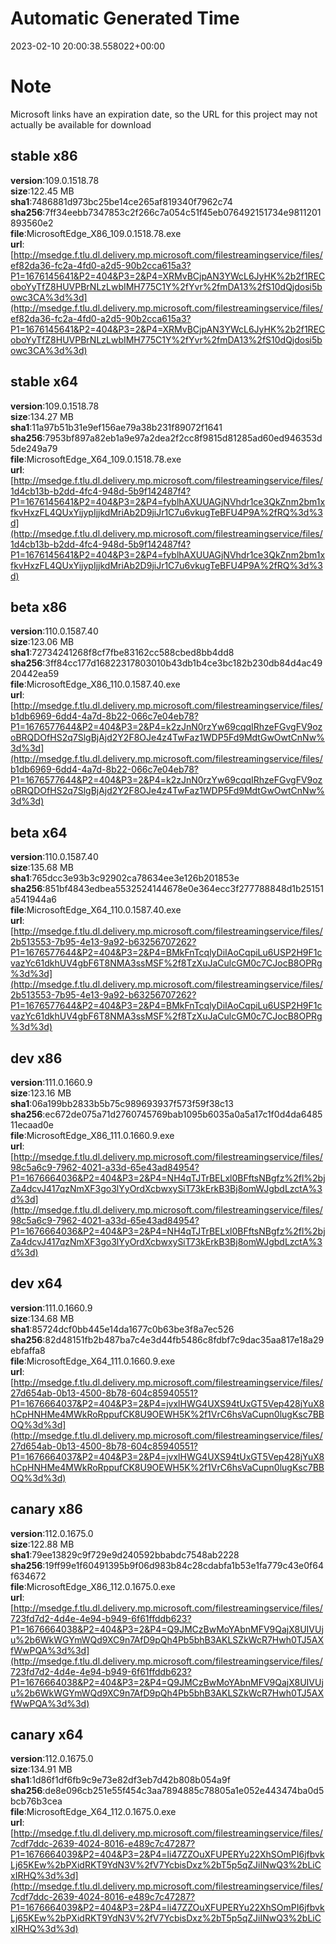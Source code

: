 # Automatic Generated Time
2023-02-10 20:00:38.558022+00:00

# Note
Microsoft links have an expiration date, so the URL for this project may not actually be available for download

## stable x86
**version**:109.0.1518.78  
**size**:122.45 MB  
**sha1**:7486881d973bc25be14ce265af819340f7962c74  
**sha256**:7ff34eebb7347853c2f266c7a054c51f45eb076492151734e9811201893560e2  
**file**:MicrosoftEdge_X86_109.0.1518.78.exe  
**url**:[http://msedge.f.tlu.dl.delivery.mp.microsoft.com/filestreamingservice/files/ef82da36-fc2a-4fd0-a2d5-90b2cca615a3?P1=1676145641&P2=404&P3=2&P4=XRMvBCjpAN3YWcL6JyHK%2b2f1RECoboYyTfZ8HUVPBrNLzLwbIMH775C1Y%2fYvr%2fmDA13%2fS10dQjdosi5bowc3CA%3d%3d](http://msedge.f.tlu.dl.delivery.mp.microsoft.com/filestreamingservice/files/ef82da36-fc2a-4fd0-a2d5-90b2cca615a3?P1=1676145641&P2=404&P3=2&P4=XRMvBCjpAN3YWcL6JyHK%2b2f1RECoboYyTfZ8HUVPBrNLzLwbIMH775C1Y%2fYvr%2fmDA13%2fS10dQjdosi5bowc3CA%3d%3d)  

## stable x64
**version**:109.0.1518.78  
**size**:134.27 MB  
**sha1**:11a97b51b31e9ef156ae79a38b231f89072f1641  
**sha256**:7953bf897a82eb1a9e97a2dea2f2cc8f9815d81285ad60ed946353d5de249a79  
**file**:MicrosoftEdge_X64_109.0.1518.78.exe  
**url**:[http://msedge.f.tlu.dl.delivery.mp.microsoft.com/filestreamingservice/files/1d4cb13b-b2dd-4fc4-948d-5b9f142487f4?P1=1676145641&P2=404&P3=2&P4=fyblhAXUUAGjNVhdr1ce3QkZnm2bm1xfkvHxzFL4QUxYijypIjjkdMriAb2D9jiJr1C7u6vkugTeBFU4P9A%2fRQ%3d%3d](http://msedge.f.tlu.dl.delivery.mp.microsoft.com/filestreamingservice/files/1d4cb13b-b2dd-4fc4-948d-5b9f142487f4?P1=1676145641&P2=404&P3=2&P4=fyblhAXUUAGjNVhdr1ce3QkZnm2bm1xfkvHxzFL4QUxYijypIjjkdMriAb2D9jiJr1C7u6vkugTeBFU4P9A%2fRQ%3d%3d)  

## beta x86
**version**:110.0.1587.40  
**size**:123.06 MB  
**sha1**:72734241268f8cf7fbe83162cc588cbed8bb4dd8  
**sha256**:3ff84cc177d16822317803010b43db1b4ce3bc182b230db84d4ac4920442ea59  
**file**:MicrosoftEdge_X86_110.0.1587.40.exe  
**url**:[http://msedge.f.tlu.dl.delivery.mp.microsoft.com/filestreamingservice/files/b1db6969-6dd4-4a7d-8b22-066c7e04eb78?P1=1676577644&P2=404&P3=2&P4=k2zJnN0rzYw69cqqIRhzeFGvgFV9ozoBRQDOfHS2q7SlgBjAjd2Y2F8OJe4z4TwFaz1WDP5Fd9MdtGwOwtCnNw%3d%3d](http://msedge.f.tlu.dl.delivery.mp.microsoft.com/filestreamingservice/files/b1db6969-6dd4-4a7d-8b22-066c7e04eb78?P1=1676577644&P2=404&P3=2&P4=k2zJnN0rzYw69cqqIRhzeFGvgFV9ozoBRQDOfHS2q7SlgBjAjd2Y2F8OJe4z4TwFaz1WDP5Fd9MdtGwOwtCnNw%3d%3d)  

## beta x64
**version**:110.0.1587.40  
**size**:135.68 MB  
**sha1**:765dcc3e93b3c92902ca78634ee3e126b201853e  
**sha256**:851bf4843edbea5532524144678e0e364ecc3f277788848d1b25151a541944a6  
**file**:MicrosoftEdge_X64_110.0.1587.40.exe  
**url**:[http://msedge.f.tlu.dl.delivery.mp.microsoft.com/filestreamingservice/files/2b513553-7b95-4e13-9a92-b63256707262?P1=1676577644&P2=404&P3=2&P4=BMkFnTcqlyDiIAoCqpiLu6USP2H9F1cvazYc61dkhUV4gbF6T8NMA3ssMSF%2f8TzXuJaCulcGM0c7CJocB8OPRg%3d%3d](http://msedge.f.tlu.dl.delivery.mp.microsoft.com/filestreamingservice/files/2b513553-7b95-4e13-9a92-b63256707262?P1=1676577644&P2=404&P3=2&P4=BMkFnTcqlyDiIAoCqpiLu6USP2H9F1cvazYc61dkhUV4gbF6T8NMA3ssMSF%2f8TzXuJaCulcGM0c7CJocB8OPRg%3d%3d)  

## dev x86
**version**:111.0.1660.9  
**size**:123.16 MB  
**sha1**:06a199bb2833b5b75c989693937f573f59f38c13  
**sha256**:ec672de075a71d2760745769bab1095b6035a0a5a17c1f0d4da648511ecaad0e  
**file**:MicrosoftEdge_X86_111.0.1660.9.exe  
**url**:[http://msedge.f.tlu.dl.delivery.mp.microsoft.com/filestreamingservice/files/98c5a6c9-7962-4021-a33d-65e43ad84954?P1=1676664036&P2=404&P3=2&P4=NH4qTJTrBELxl0BFftsNBgfz%2fl%2bjZa4dcvJ417qzNmXF3go3lYyOrdXcbwxySiT73kErkB3Bj8omWJgbdLzctA%3d%3d](http://msedge.f.tlu.dl.delivery.mp.microsoft.com/filestreamingservice/files/98c5a6c9-7962-4021-a33d-65e43ad84954?P1=1676664036&P2=404&P3=2&P4=NH4qTJTrBELxl0BFftsNBgfz%2fl%2bjZa4dcvJ417qzNmXF3go3lYyOrdXcbwxySiT73kErkB3Bj8omWJgbdLzctA%3d%3d)  

## dev x64
**version**:111.0.1660.9  
**size**:134.68 MB  
**sha1**:85724dcf0bb445e14da1677c0b63be3f8a7ec526  
**sha256**:82d48151fb2b487ba7c4e3d44fb5486c8fdbf7c9dac35aa817e18a29ebfaffa8  
**file**:MicrosoftEdge_X64_111.0.1660.9.exe  
**url**:[http://msedge.f.tlu.dl.delivery.mp.microsoft.com/filestreamingservice/files/27d654ab-0b13-4500-8b78-604c85940551?P1=1676664037&P2=404&P3=2&P4=jvxlHWG4UXS94tUxGT5Vep428jYuX8hCpHNHMe4MWkRoRppufCK8U9OEWH5K%2f1VrC6hsVaCupn0lugKsc7BBOQ%3d%3d](http://msedge.f.tlu.dl.delivery.mp.microsoft.com/filestreamingservice/files/27d654ab-0b13-4500-8b78-604c85940551?P1=1676664037&P2=404&P3=2&P4=jvxlHWG4UXS94tUxGT5Vep428jYuX8hCpHNHMe4MWkRoRppufCK8U9OEWH5K%2f1VrC6hsVaCupn0lugKsc7BBOQ%3d%3d)  

## canary x86
**version**:112.0.1675.0  
**size**:122.88 MB  
**sha1**:79ee13829c9f729e9d240592bbabdc7548ab2228  
**sha256**:19ff99e1f60491395b9f06d983b84c28cdabfa1b53e1fa779c43e0f64f634672  
**file**:MicrosoftEdge_X86_112.0.1675.0.exe  
**url**:[http://msedge.f.tlu.dl.delivery.mp.microsoft.com/filestreamingservice/files/723fd7d2-4d4e-4e94-b949-6f61ffddb623?P1=1676664038&P2=404&P3=2&P4=Q9JMCzBwMoYAbnMFV9QajX8UIVUju%2b6WkWGYmWQd9XC9n7AfD9pQh4Pb5bhB3AKLSZkWcR7Hwh0TJ5AXfWwPQA%3d%3d](http://msedge.f.tlu.dl.delivery.mp.microsoft.com/filestreamingservice/files/723fd7d2-4d4e-4e94-b949-6f61ffddb623?P1=1676664038&P2=404&P3=2&P4=Q9JMCzBwMoYAbnMFV9QajX8UIVUju%2b6WkWGYmWQd9XC9n7AfD9pQh4Pb5bhB3AKLSZkWcR7Hwh0TJ5AXfWwPQA%3d%3d)  

## canary x64
**version**:112.0.1675.0  
**size**:134.91 MB  
**sha1**:1d86f1df6fb9c9e73e82df3eb7d42b808b054a9f  
**sha256**:de8e096cb251e55f454c3aa7894885c78805a1e052e443474ba0d5bcb76b3cea  
**file**:MicrosoftEdge_X64_112.0.1675.0.exe  
**url**:[http://msedge.f.tlu.dl.delivery.mp.microsoft.com/filestreamingservice/files/7cdf7ddc-2639-4024-8016-e489c7c47287?P1=1676664039&P2=404&P3=2&P4=li47ZZOuXFUPERYu22XhSOmPI6jfbvkLj65KEw%2bPXidRKT9YdN3V%2fV7YcbisDxz%2bT5p5qZJiINwQ3%2bLiCxIRHQ%3d%3d](http://msedge.f.tlu.dl.delivery.mp.microsoft.com/filestreamingservice/files/7cdf7ddc-2639-4024-8016-e489c7c47287?P1=1676664039&P2=404&P3=2&P4=li47ZZOuXFUPERYu22XhSOmPI6jfbvkLj65KEw%2bPXidRKT9YdN3V%2fV7YcbisDxz%2bT5p5qZJiINwQ3%2bLiCxIRHQ%3d%3d)  


